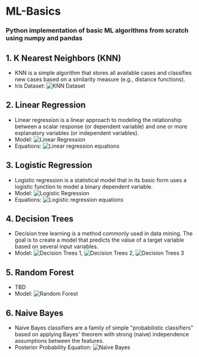 # ML-Basics
### Python implementation of basic ML algorithms from scratch using numpy and pandas

## 1. K Nearest Neighbors (KNN)
- KNN is a simple algorithm that stores all available cases and classifies new cases based on a similarity measure (e.g., distance functions).
- Iris Dataset: ![KNN Dataset](images/knn.png)

## 2. Linear Regression
- Linear regression is a linear approach to modeling the relationship between a scalar response (or dependent variable) and one or more explanatory variables (or independent variables).
- Model: ![Linear Regression](images/linreg.png)
- Equations: ![Linear regression equations](images/linreg_equations.png)

## 3. Logistic Regression
- Logistic regression is a statistical model that in its basic form uses a logistic function to model a binary dependent variable.
- Model: ![Logistic Regression](images/logreg.png)
- Equations: ![Logistic regression equations](images/logreg_equations.png)

## 4. Decision Trees
- Decision tree learning is a method commonly used in data mining. The goal is to create a model that predicts the value of a target variable based on several input variables.
- Model: ![Decision Trees 1](images/DecisionTree/chart19.png), ![Decision Trees 2](images/DecisionTree/chart23.png), ![Decision Trees 3](images/DecisionTree/chart29.png)

## 5. Random Forest
- TBD
- Model: ![Random Forest](images/rand_forest.png)

## 6. Naive Bayes
- Naive Bayes classifiers are a family of simple "probabilistic classifiers" based on applying Bayes' theorem with strong (naive) independence assumptions between the features.
- Posterior Probability Equation: ![Naive Bayes](images/naive_bayes_proof.png)
